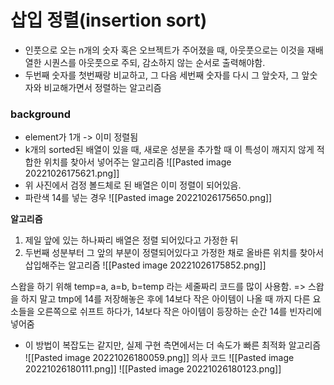 # 삽입 정렬(insertion sort)
- 인풋으로 오는 n개의 숫자 혹은 오브젝트가 주어졌을 때, 아웃풋으로는 이것을 재배열한 시퀀스를 아웃풋으로 주되, 감소하지 않는 순서로 출력해야함.
- 두번째 숫자를 첫번째랑 비교하고, 그 다음 세번째 숫자를 다시 그 앞숫자, 그 앞숫자와 비교해가면서 정렬하는 알고리즘

### background
- element가 1개 -> 이미 정렬됨
- k개의 sorted된 배열이 있을 때, 새로운 성분을 추가할 때 이 특성이 깨지지 않게 적합한 위치를 찾아서 넣어주는 알고리즘
![[Pasted image 20221026175621.png]]
- 위 사진에서 검정 볼드체로 된 배열은 이미 정렬이 되어있음.
- 파란색 14를 넣는 경우
![[Pasted image 20221026175650.png]]

__알고리즘__
1. 제일 앞에 있는 하나짜리 배열은 정렬 되어있다고 가정한 뒤
2. 두번째 성분부터 그 앞의 부분이 정렬되어있다고 가정한 채로 올바른 위치를 찾아서 삽입해주는 알고리즘
![[Pasted image 20221026175852.png]]

스왑을 하기 위해
temp=a, a=b, b=temp 라는 세줄짜리 코드를 많이 사용함. => 스왑을 하지 말고 tmp에 14를 저장해놓은 후에 14보다 작은 아이템이 나올 때 까지 다른 요소들을 오른쪽으로 쉬프트 하다가, 14보다 작은 아이템이 등장하는 순간 14를 빈자리에 넣어줌
- 이 방법이 복잡도는 같지만, 실제 구현 측면에서는 더 속도가 빠른 최적화 알고리즘
![[Pasted image 20221026180059.png]]
의사 코드
![[Pasted image 20221026180111.png]]
![[Pasted image 20221026180123.png]]
